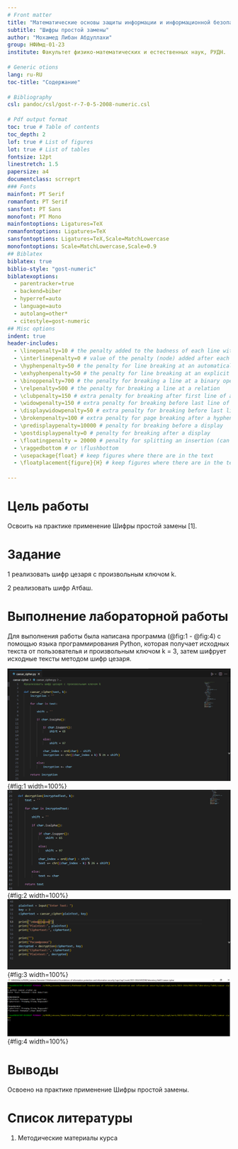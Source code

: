 ```yaml
---
# Front matter
title: "Математические основы защиты информации и информационной безопасности. Отчет по лабораторной работе № 1"
subtitle: "Шифры простой замены"
author: "Мохамед Либан Абдуллахи"
group: НФИмд-01-23
institute: Факультет физико-математических и естественных наук, РУДН.

# Generic otions
lang: ru-RU
toc-title: "Содержание"

# Bibliography
csl: pandoc/csl/gost-r-7-0-5-2008-numeric.csl

# Pdf output format
toc: true # Table of contents
toc_depth: 2
lof: true # List of figures
lot: true # List of tables
fontsize: 12pt
linestretch: 1.5
papersize: a4
documentclass: scrreprt
### Fonts
mainfont: PT Serif
romanfont: PT Serif
sansfont: PT Sans
monofont: PT Mono
mainfontoptions: Ligatures=TeX
romanfontoptions: Ligatures=TeX
sansfontoptions: Ligatures=TeX,Scale=MatchLowercase
monofontoptions: Scale=MatchLowercase,Scale=0.9
## Biblatex
biblatex: true
biblio-style: "gost-numeric"
biblatexoptions:
  - parentracker=true
  - backend=biber
  - hyperref=auto
  - language=auto
  - autolang=other*
  - citestyle=gost-numeric
## Misc options
indent: true
header-includes:
  - \linepenalty=10 # the penalty added to the badness of each line within a paragraph (no associated penalty node) Increasing the value makes tex try to have fewer lines in the paragraph.
  - \interlinepenalty=0 # value of the penalty (node) added after each line of a paragraph.
  - \hyphenpenalty=50 # the penalty for line breaking at an automatically inserted hyphen
  - \exhyphenpenalty=50 # the penalty for line breaking at an explicit hyphen
  - \binoppenalty=700 # the penalty for breaking a line at a binary operator
  - \relpenalty=500 # the penalty for breaking a line at a relation
  - \clubpenalty=150 # extra penalty for breaking after first line of a paragraph
  - \widowpenalty=150 # extra penalty for breaking before last line of a paragraph
  - \displaywidowpenalty=50 # extra penalty for breaking before last line before a display math
  - \brokenpenalty=100 # extra penalty for page breaking after a hyphenated line
  - \predisplaypenalty=10000 # penalty for breaking before a display
  - \postdisplaypenalty=0 # penalty for breaking after a display
  - \floatingpenalty = 20000 # penalty for splitting an insertion (can only be split footnote in standard LaTeX)
  - \raggedbottom # or \flushbottom
  - \usepackage{float} # keep figures where there are in the text
  - \floatplacement{figure}{H} # keep figures where there are in the text

---
```


# Цель работы
Освоить на практике применение Шифры простой замены  [1].

# Задание

1 реализовать шифр цезаря с произвольным ключом k.

2 реализовать шифр Атбаш.

# Выполнение лабораторной работы

Для выполнения работы была написана программа (@fig:1 - @fig:4) с помощью языка программирования Python, которая получает исходных текста от пользователья и произвольным ключом k = 3, затем шифрует исходные тексты методом шифр цезаря.

![Программа (1)](images/1.png){#fig:1 width=100%}
![Программа (1)](images/2.png){#fig:2 width=100%}
![Программа (1)](images/3.png){#fig:3 width=100%}
![Вывод работы программы (1)](images/4.png){#fig:4 width=100%}

# Выводы
Освоено на практике применение Шифры простой замены.

# Список литературы
1. Методические материалы курса
